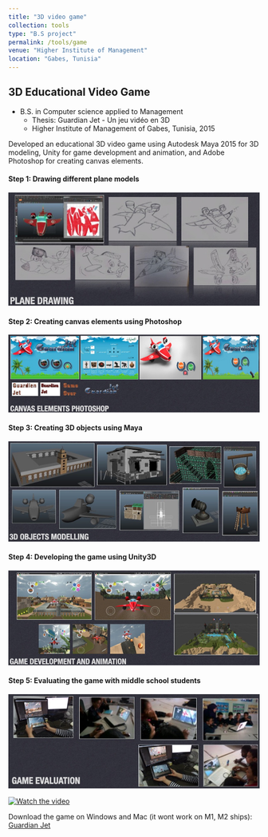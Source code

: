 ```yaml
---
title: "3D video game"
collection: tools
type: "B.S project"
permalink: /tools/game
venue: "Higher Institute of Management"
location: "Gabes, Tunisia"
---
```



## 3D Educational Video Game

* B.S. in Computer science applied to Management
  - Thesis: Guardian Jet - Un jeu vidéo en 3D
  - Higher Institute of Management of Gabes, Tunisia, 2015

Developed an educational 3D video game using Autodesk Maya 2015 for 3D modeling, Unity for game development and animation, and Adobe Photoshop for creating canvas elements.

#### Step 1: Drawing different plane models

![1step](../images/plane.png)

#### Step 2: Creating canvas elements using Photoshop

![2step](../images/canvas.png)

#### Step 3: Creating 3D objects using Maya

![3step](../images/maya.png)

#### Step 4: Developing the game using Unity3D

![4step](../images/unity.png)

#### Step 5: Evaluating the game with middle school students

![5step](../images/evaluation.png)


[![Watch the video](https://img.youtube.com/vi/VIDEO_ID/0.jpg)](https://www.youtube.com/watch?v=AfkVj9_Abb0)


Download the game on Windows and Mac (it wont work on M1, M2 ships): [Guardian Jet](https://drive.google.com/drive/folders/1CSrYVe97ZvMtAqk9XwDNyMDWM1zPjUDg?usp=share_link)



